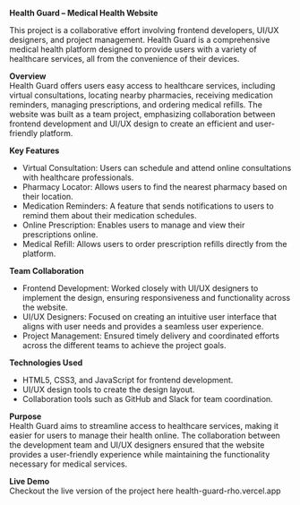 **Health Guard – Medical Health Website**

This project is a collaborative effort involving frontend developers, UI/UX designers, and project management. Health Guard is a comprehensive medical health platform designed to provide users with a variety of healthcare services, all from the convenience of their devices.

**Overview**      
Health Guard offers users easy access to healthcare services, including virtual consultations, locating nearby pharmacies, receiving medication reminders, managing prescriptions, and ordering medical refills. The website was built as a team project, emphasizing collaboration between frontend development and UI/UX design to create an efficient and user-friendly platform.

**Key Features**
- Virtual Consultation: Users can schedule and attend online consultations with healthcare professionals.
- Pharmacy Locator: Allows users to find the nearest pharmacy based on their location.
- Medication Reminders: A feature that sends notifications to users to remind them about their medication schedules.
- Online Prescription: Enables users to manage and view their prescriptions online.
- Medical Refill: Allows users to order prescription refills directly from the platform.
  
**Team Collaboration**
- Frontend Development: Worked closely with UI/UX designers to implement the design, ensuring responsiveness and functionality across the website.
- UI/UX Designers: Focused on creating an intuitive user interface that aligns with user needs and provides a seamless user experience.
- Project Management: Ensured timely delivery and coordinated efforts across the different teams to achieve the project goals.
  
**Technologies Used**
- HTML5, CSS3, and JavaScript for frontend development.
- UI/UX design tools to create the design layout.
- Collaboration tools such as GitHub and Slack for team coordination.
  
**Purpose**    
Health Guard aims to streamline access to healthcare services, making it easier for users to manage their health online. The collaboration between the development team and UI/UX designers ensured that the website provides a user-friendly experience while maintaining the functionality necessary for medical services.

**Live Demo**     
Checkout the live version of the project here  health-guard-rho.vercel.app
